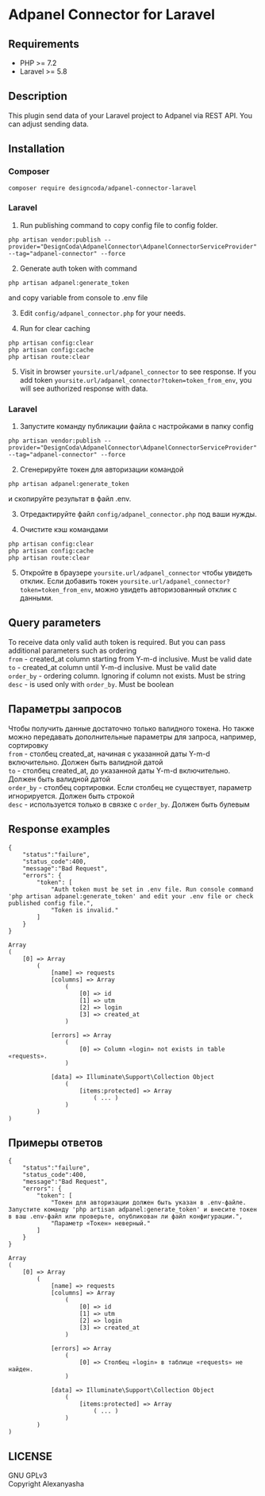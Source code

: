 # Adpanel Connector for Laravel

## Requirements
- PHP >= 7.2
- Laravel >= 5.8
 
## Description
This plugin send data of your Laravel project to Adpanel via REST API. You can adjust sending data.  


## Installation

### Composer
```
composer require designcoda/adpanel-connector-laravel
```

### Laravel

1. Run publishing command to copy config file to config folder.  
```  
php artisan vendor:publish --provider="DesignCoda\AdpanelConnector\AdpanelConnectorServiceProvider" --tag="adpanel-connector" --force  
```  


2. Generate auth token with command  
```
php artisan adpanel:generate_token  
```  
and copy variable from console to .env file  


3. Edit `config/adpanel_connector.php` for your needs.  


4. Run for clear caching  
```
php artisan config:clear
php artisan config:cache  
php artisan route:clear
```  

5. Visit in browser `yoursite.url/adpanel_connector` to see response. If you add token `yoursite.url/adpanel_connector?token=token_from_env`, you will see authorized response with data.  


### Laravel

1. Запустите команду публикации файла с настройками в папку config  
```
php artisan vendor:publish --provider="DesignCoda\AdpanelConnector\AdpanelConnectorServiceProvider" --tag="adpanel-connector" --force  
```

2. Сгенерируйте токен для авторизации командой  
```
php artisan adpanel:generate_token  
```
и скопируйте результат в файл .env.  


3. Отредактируйте файл `config/adpanel_connector.php` под ваши нужды.  


4. Очистите кэш командами
```
php artisan config:clear
php artisan config:cache  
php artisan route:clear
```  


5. Откройте в браузере `yoursite.url/adpanel_connector` чтобы увидеть отклик. Если добавить токен `yoursite.url/adpanel_connector?token=token_from_env`, можно увидеть авторизованный отклик с данными.  


## Query parameters  
To receive data only valid auth token is required. But you can pass additional parameters such as ordering  
`from` - created_at column starting from Y-m-d inclusive. Must be valid date  
`to` - created_at column until Y-m-d inclusive. Must be valid date    
`order_by` - ordering column. Ignoring if column not exists. Must be string  
`desc` - is used only with `order_by`. Must be boolean  
  
## Параметры запросов  
Чтобы получить данные достаточно только валидного токена. Но также можно передавать дополнительные параметры для запроса, например, сортировку   
`from` - столбец created_at, начиная с указанной даты Y-m-d включительно. Должен быть валидной датой  
`to` - столбец created_at, до указанной даты Y-m-d включительно. Должен быть валидной датой  
`order_by` - столбец сортировки. Если столбец не существует, параметр игнорируется. Должен быть строкой  
`desc` - используется только в связке с `order_by`. Должен быть булевым  


## Response examples  
```  
{
    "status":"failure",
    "status_code":400,
    "message":"Bad Request",
    "errors": {
        "token": [
            "Auth token must be set in .env file. Run console command 'php artisan adpanel:generate_token' and edit your .env file or check published config file.",
            "Token is invalid."
        ]
    }
}
```  

```
Array
(
    [0] => Array
        (
            [name] => requests
            [columns] => Array
                (
                    [0] => id
                    [1] => utm
                    [2] => login
                    [3] => created_at
                )

            [errors] => Array
                (
                    [0] => Column «login» not exists in table «requests».
                )

            [data] => Illuminate\Support\Collection Object
                (
                    [items:protected] => Array
                        ( ... )
                )
        )
)        
```

## Примеры ответов  
```  
{
    "status":"failure",
    "status_code":400,
    "message":"Bad Request",
    "errors": {
        "token": [
            "Токен для авторизации должен быть указан в .env-файле. Запустите команду 'php artisan adpanel:generate_token' и внесите токен в ваш .env-файл или проверьте, опубликован ли файл конфигурации.",
            "Параметр «Токен» неверный."
        ]
    }
}
```  

```
Array
(
    [0] => Array
        (
            [name] => requests
            [columns] => Array
                (
                    [0] => id
                    [1] => utm
                    [2] => login
                    [3] => created_at
                )

            [errors] => Array
                (
                    [0] => Столбец «login» в таблице «requests» не найден.
                )

            [data] => Illuminate\Support\Collection Object
                (
                    [items:protected] => Array
                        ( ... )
                )
        )
)        
```

## LICENSE
GNU GPLv3  
Copyright Alexanyasha